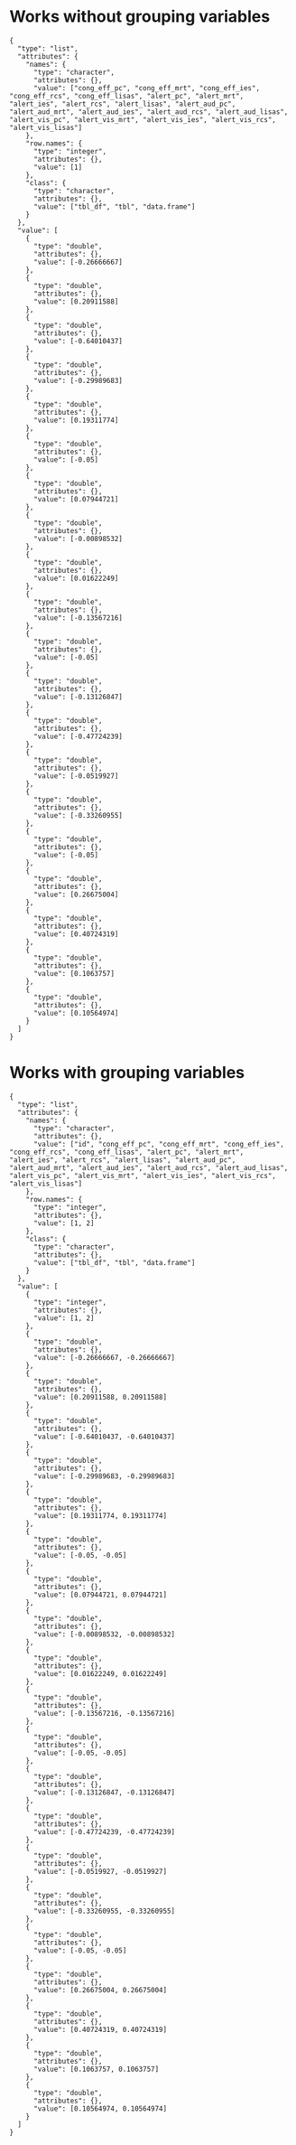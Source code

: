 # Works without grouping variables

    {
      "type": "list",
      "attributes": {
        "names": {
          "type": "character",
          "attributes": {},
          "value": ["cong_eff_pc", "cong_eff_mrt", "cong_eff_ies", "cong_eff_rcs", "cong_eff_lisas", "alert_pc", "alert_mrt", "alert_ies", "alert_rcs", "alert_lisas", "alert_aud_pc", "alert_aud_mrt", "alert_aud_ies", "alert_aud_rcs", "alert_aud_lisas", "alert_vis_pc", "alert_vis_mrt", "alert_vis_ies", "alert_vis_rcs", "alert_vis_lisas"]
        },
        "row.names": {
          "type": "integer",
          "attributes": {},
          "value": [1]
        },
        "class": {
          "type": "character",
          "attributes": {},
          "value": ["tbl_df", "tbl", "data.frame"]
        }
      },
      "value": [
        {
          "type": "double",
          "attributes": {},
          "value": [-0.26666667]
        },
        {
          "type": "double",
          "attributes": {},
          "value": [0.20911588]
        },
        {
          "type": "double",
          "attributes": {},
          "value": [-0.64010437]
        },
        {
          "type": "double",
          "attributes": {},
          "value": [-0.29989683]
        },
        {
          "type": "double",
          "attributes": {},
          "value": [0.19311774]
        },
        {
          "type": "double",
          "attributes": {},
          "value": [-0.05]
        },
        {
          "type": "double",
          "attributes": {},
          "value": [0.07944721]
        },
        {
          "type": "double",
          "attributes": {},
          "value": [-0.00898532]
        },
        {
          "type": "double",
          "attributes": {},
          "value": [0.01622249]
        },
        {
          "type": "double",
          "attributes": {},
          "value": [-0.13567216]
        },
        {
          "type": "double",
          "attributes": {},
          "value": [-0.05]
        },
        {
          "type": "double",
          "attributes": {},
          "value": [-0.13126847]
        },
        {
          "type": "double",
          "attributes": {},
          "value": [-0.47724239]
        },
        {
          "type": "double",
          "attributes": {},
          "value": [-0.0519927]
        },
        {
          "type": "double",
          "attributes": {},
          "value": [-0.33260955]
        },
        {
          "type": "double",
          "attributes": {},
          "value": [-0.05]
        },
        {
          "type": "double",
          "attributes": {},
          "value": [0.26675004]
        },
        {
          "type": "double",
          "attributes": {},
          "value": [0.40724319]
        },
        {
          "type": "double",
          "attributes": {},
          "value": [0.1063757]
        },
        {
          "type": "double",
          "attributes": {},
          "value": [0.10564974]
        }
      ]
    }

# Works with grouping variables

    {
      "type": "list",
      "attributes": {
        "names": {
          "type": "character",
          "attributes": {},
          "value": ["id", "cong_eff_pc", "cong_eff_mrt", "cong_eff_ies", "cong_eff_rcs", "cong_eff_lisas", "alert_pc", "alert_mrt", "alert_ies", "alert_rcs", "alert_lisas", "alert_aud_pc", "alert_aud_mrt", "alert_aud_ies", "alert_aud_rcs", "alert_aud_lisas", "alert_vis_pc", "alert_vis_mrt", "alert_vis_ies", "alert_vis_rcs", "alert_vis_lisas"]
        },
        "row.names": {
          "type": "integer",
          "attributes": {},
          "value": [1, 2]
        },
        "class": {
          "type": "character",
          "attributes": {},
          "value": ["tbl_df", "tbl", "data.frame"]
        }
      },
      "value": [
        {
          "type": "integer",
          "attributes": {},
          "value": [1, 2]
        },
        {
          "type": "double",
          "attributes": {},
          "value": [-0.26666667, -0.26666667]
        },
        {
          "type": "double",
          "attributes": {},
          "value": [0.20911588, 0.20911588]
        },
        {
          "type": "double",
          "attributes": {},
          "value": [-0.64010437, -0.64010437]
        },
        {
          "type": "double",
          "attributes": {},
          "value": [-0.29989683, -0.29989683]
        },
        {
          "type": "double",
          "attributes": {},
          "value": [0.19311774, 0.19311774]
        },
        {
          "type": "double",
          "attributes": {},
          "value": [-0.05, -0.05]
        },
        {
          "type": "double",
          "attributes": {},
          "value": [0.07944721, 0.07944721]
        },
        {
          "type": "double",
          "attributes": {},
          "value": [-0.00898532, -0.00898532]
        },
        {
          "type": "double",
          "attributes": {},
          "value": [0.01622249, 0.01622249]
        },
        {
          "type": "double",
          "attributes": {},
          "value": [-0.13567216, -0.13567216]
        },
        {
          "type": "double",
          "attributes": {},
          "value": [-0.05, -0.05]
        },
        {
          "type": "double",
          "attributes": {},
          "value": [-0.13126847, -0.13126847]
        },
        {
          "type": "double",
          "attributes": {},
          "value": [-0.47724239, -0.47724239]
        },
        {
          "type": "double",
          "attributes": {},
          "value": [-0.0519927, -0.0519927]
        },
        {
          "type": "double",
          "attributes": {},
          "value": [-0.33260955, -0.33260955]
        },
        {
          "type": "double",
          "attributes": {},
          "value": [-0.05, -0.05]
        },
        {
          "type": "double",
          "attributes": {},
          "value": [0.26675004, 0.26675004]
        },
        {
          "type": "double",
          "attributes": {},
          "value": [0.40724319, 0.40724319]
        },
        {
          "type": "double",
          "attributes": {},
          "value": [0.1063757, 0.1063757]
        },
        {
          "type": "double",
          "attributes": {},
          "value": [0.10564974, 0.10564974]
        }
      ]
    }

